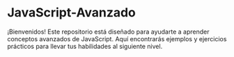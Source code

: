 # JavaScript-Avanzado
¡Bienvenidos! Este repositorio está diseñado para ayudarte a aprender conceptos avanzados de JavaScript. Aquí encontrarás ejemplos y ejercicios prácticos para llevar tus habilidades al siguiente nivel.
